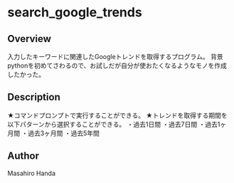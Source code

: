 # search_google_trends

## Overview
入力したキーワードに関連したGoogleトレンドを取得するプログラム。
背景
pythonを初めてさわるので、お試しだが自分が使おたくなるようなモノを作成したかった。

## Description
★コマンドプロンプトで実行することができる。
★トレンドを取得する期間を以下パターンから選択することができる。
・過去1日間
・過去7日間
・過去1ヶ月間
・過去3ヶ月間
・過去5年間

## Author
Masahiro Handa
